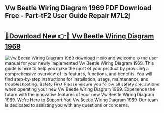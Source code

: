## Vw Beetle Wiring Diagram 1969 PDF Download Free - Part-tF2 User Guide Repair M7L2j

# <h2><a href="http://dfkpm03.blite.top/?on=Vw+Beetle+Wiring+Diagram+1969">🔗Download New 👉🔴 Vw Beetle Wiring Diagram 1969</a></h2>

[![Vw Beetle Wiring Diagram 1969 download](https://i.imgur.com/lujVjoI.png)](http://dfkpm03.blite.top/?on=Vw+Beetle+Wiring+Diagram+1969)
Hello and welcome to the user manual for your newly implemented Vw Beetle Wiring Diagram 1969. This guide is here to help you make the most of your product by providing a comprehensive overview of its features, functions, and benefits. You will find step-by-step instructions for installation, usage, maintenance, and troubleshooting. Safety First Please ensure you follow all safety precautions when operating your new Vw Beetle Wiring Diagram 1969. Experience the future with the innovative features of your new Vw Beetle Wiring Diagram 1969. We're Here to Support You Vw Beetle Wiring Diagram 1969. Our team is dedicated to assisting you with any questions or concerns.
